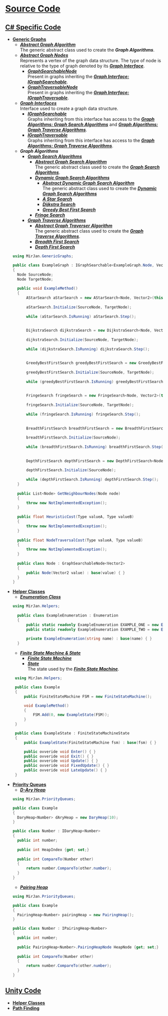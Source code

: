 # [Source Code](CSharpProjectUnity/Assets/_src)
## [C# Specific Code](CSharpProjectUnity/Assets/_src/_src%20C%23)
- [**Generic Graphs**](CSharpProjectUnity/Assets/_src/_src%20C%23/Generic%20Graphs)
    - [***Abstract Graph Algorithm***](CSharpProjectUnity/Assets/_src/_src%20C%23/Generic%20Graphs/Abstract%20Graph%20Algorithm)
      <br>The generic abstract class used to create the ***Graph Algorithms***.
    - [***Abstract Graph Nodes***](CSharpProjectUnity/Assets/_src/_src%20C%23/Generic%20Graphs/Abstract%20Graph%20Nodes)
      <br>Represents a vertex of the graph data structure. The type of node is relative to the type of graph denoted by its [***Graph Interface***](CSharpProjectUnity/Assets/_src/_src%20C%23/Generic%20Graphs/Graph%20Interfaces).
       - [***GraphSearchableNode***](CSharpProjectUnity/Assets/_src/_src%20C%23/Generic%20Graphs/Abstract%20Graph%20Nodes/GraphSearchableNode.cs)
        <br> Present in graphs inheriting the [***Graph Interface: IGraphSearchable***](CSharpProjectUnity/Assets/_src/_src%20C%23/Generic%20Graphs/Graph%20Interfaces/IGraphSearchable.cs).
        - [***GraphTraversableNode***](CSharpProjectUnity/Assets/_src/_src%20C%23/Generic%20Graphs/Abstract%20Graph%20Nodes/GraphTraversableNode.cs)
        <br> Present in graphs inheriting the [***Graph Interface: IGraphTraversable***](CSharpProjectUnity/Assets/_src/_src%20C%23/Generic%20Graphs/Graph%20Interfaces/IGraphTraversable.cs).
    - [***Graph Interfaces***](CSharpProjectUnity/Assets/_src/_src%20C%23/Generic%20Graphs/Graph%20Interfaces)
      <br> Interface used to create a graph data structure.
      - [***IGraphSearchable***](CSharpProjectUnity/Assets/_src/_src%20C%23/Generic%20Graphs/Graph%20Interfaces/IGraphSearchable.cs)
      <br> Graphs inheriting from this interface has access to the [***Graph Algorithms: Graph Search Algorithms***](CSharpProjectUnity/Assets/_src/_src%20C%23/Generic%20Graphs/Graph%20Search) and [***Graph Algorithms: Graph Traverse Algorithms***](CSharpProjectUnity/Assets/_src/_src%20C%23/Generic%20Graphs/Graph%20Traversal).
      - [***IGraphTraversable***](CSharpProjectUnity/Assets/_src/_src%20C%23/Generic%20Graphs/Graph%20Interfaces/IGraphTraversable.cs)
      <br> Graphs inheriting from this interface has access to the [***Graph Algorithms: Graph Traverse Algorithms***](CSharpProjectUnity/Assets/_src/_src%20C%23/Generic%20Graphs/Graph%20Traversal).
    - ***Graph Algorithms***
      - [***Graph Search Algorithms***](CSharpProjectUnity/Assets/_src/_src%20C%23/Generic%20Graphs/Graph%20Search)
        - [***Abstract Graph Search Algorithm***](CSharpProjectUnity/Assets/_src/_src%20C%23/Generic%20Graphs/Graph%20Search/Abstract%20Graph%20Searcher)
        <br>The generic abstract class used to create the [***Graph Search Algorithms***](CSharpProjectUnity/Assets/_src/_src%20C%23/Generic%20Graphs/Graph%20Search).
        - [***Dynamic Graph Search Algorithms***](CSharpProjectUnity/Assets/_src/_src%20C%23/Generic%20Graphs/Graph%20Search/Dynamic%20Graph%20Searcher%20Algorithms)
          - [***Abstract Dynamic Graph Search Algorithm***](CSharpProjectUnity/Assets/_src/_src%20C%23/Generic%20Graphs/Graph%20Search/Dynamic%20Graph%20Searcher%20Algorithms/Abstract%20Dynamic%20Graph%20Searcher)
          <br>The generic abstract class used to create the [***Dynamic Graph Search Algorithms***](CSharpProjectUnity/Assets/_src/_src%20C%23/Generic%20Graphs/Graph%20Search/Dynamic%20Graph%20Searcher%20Algorithms)
          - [***A Star Search***](CSharpProjectUnity/Assets/_src/_src%20C%23/Generic%20Graphs/Graph%20Search/Dynamic%20Graph%20Searcher%20Algorithms/AStarSearch.cs)
          - [***Dijkstra Search***](CSharpProjectUnity/Assets/_src/_src%20C%23/Generic%20Graphs/Graph%20Search/Dynamic%20Graph%20Searcher%20Algorithms/DijkstraSearch.cs)
          - [***Greedy Best First Search***](CSharpProjectUnity/Assets/_src/_src%20C%23/Generic%20Graphs/Graph%20Search/Dynamic%20Graph%20Searcher%20Algorithms/GreedyBestFirstSearch.cs)
        - [***Fringe Search***](CSharpProjectUnity/Assets/_src/_src%20C%23/Generic%20Graphs/Graph%20Search/FringeSearch.cs)
      - [***Graph Traverse Algorithms***](C-Work/tree/main/CSharpProjectUnity/Assets/_src/_src%20C%23/Generic%20Graphs/Graph%20Traversal)
        - [***Abstract Graph Traverser Algorithm***](CSharpProjectUnity/Assets/_src/_src%20C%23/Generic%20Graphs/Graph%20Traversal/Abstract%20Graph%20Traverser)
        <br>The generic abstract class used to create the [***Graph Traverse Algorithms***](C-Work/tree/main/CSharpProjectUnity/Assets/_src/_src%20C%23/Generic%20Graphs/Graph%20Traversal).
        - [***Breadth First Search***](CSharpProjectUnity/Assets/_src/_src%20C%23/Generic%20Graphs/Graph%20Traversal/BreadthFirstSearch.cs)
        - [***Depth First Search***](CSharpProjectUnity/Assets/_src/_src%20C%23/Generic%20Graphs/Graph%20Traversal/DepthFirstSearch.cs)
  ```cs
  using MirJan.GenericGraphs;
  
  public class ExampleGraph : IGraphSearchable<ExampleGraph.Node, Vector2>
  {
    Node SourceNode;
    Node TargetNode;
    
    public void ExampleMethod()
    {
        AStarSearch aStarSearch = new AStarSearch<Node, Vector2>(this);
        
        aStarSearch.Initialize(SourceNode, TargetNode);
        
        while (aStarSearch.IsRunning) aStarSearch.Step();
        
        
        DijkstraSearch dijkstraSearch = new DijkstraSearch<Node, Vector2>(this);
        
        dijkstraSearch.Initialize(SourceNode, TargetNode);
        
        while (dijkstraSearch.IsRunning) dijkstraSearch.Step();
        
        
        GreedyBestFirstSearch greedyBestFirstSearch = new GreedyBestFirstSearch<Node, Vector2>(this);
        
        greedyBestFirstSearch.Initialize(SourceNode, TargetNode);
        
        while (greedyBestFirstSearch.IsRunning) greedyBestFirstSearch.Step();
        
        
        FringeSearch fringeSearch = new FringeSearch<Node, Vector2>(this);
        
        fringeSearch.Initialize(SourceNode, TargetNode);
        
        while (fringeSearch.IsRunning) fringeSearch.Step();
        
        
        BreadthFirstSearch breadthFirstSearch = new BreadthFirstSearch<Node, Vector2>(this);
        
        breadthFirstSearch.Initialize(SourceNode);
        
        while (breadthFirstSearch.IsRunning) breadthFirstSearch.Step();
        
        
        DepthFirstSearch depthFirstSearch = new DepthFirstSearch<Node, Vector2>(this);
        
        depthFirstSearch.Initialize(SourceNode);
        
        while (depthFirstSearch.IsRunning) depthFirstSearch.Step();
    }
    
    public List<Node> GetNeighbourNodes(Node node)
    {
        throw new NotImplementedException(); 
    }
    
    public float HeuristicCost(Type valueA, Type valueB)
    {
        throw new NotImplementedException();
    }
    
    public float NodeTraversalCost(Type valueA, Type valueB)
    {
        throw new NotImplementedException();
    }
    
    public class Node : GraphSearchableNode<Vector2>
    {
        public Node(Vector2 value) : base(value) { }
    }
  }
  ```
- [**Helper Classes**](CSharpProjectUnity/Assets/_src/_src%20C%23/Helper%20Classes)
  - [***Enumeration Class***](CSharpProjectUnity/Assets/_src/_src%20C%23/Helper%20Classes/Enumeration%20Class)
  ```cs
  using MirJan.Helpers;
    
    public class ExampleEnumeration : Enumeration
    {
        public static readonly ExampleEnumeration EXAMPLE_ONE = new ExampleEnumeration(nameof(EXAMPLE_ONE));
        public static readonly ExampleEnumeration EXAMPLE_TWO = new ExampleEnumeration(nameof(EXAMPLE_TWO));
        
        private ExampleEnumeration(string name) : base(name) { }
    }
  ```
  - [***Finite State Machine & State***](CSharpProjectUnity/Assets/_src/_src%20C%23/Helper%20Classes/Finite%20State%20Machine)
    - [***Finite State Machine***](CSharpProjectUnity/Assets/_src/_src%20C%23/Helper%20Classes/Finite%20State%20Machine/FiniteStateMachine.cs)
    - [***State***](CSharpProjectUnity/Assets/_src/_src%20C%23/Helper%20Classes/Finite%20State%20Machine/FiniteStateMachineState.cs)
    <br>The state used by the [***Finite State Machine***](CSharpProjectUnity/Assets/_src/_src%20C%23/Helper%20Classes/Finite%20State%20Machine/FiniteStateMachine.cs).
   ```cs
    using MirJan.Helpers;

    public class Example
    {
        public FiniteStateMachine FSM = new FiniteStateMachine();

        void ExampleMethod()
        {
            FSM.Add(0, new ExampleState(FSM));
        }
    }

    public class ExampleState : FiniteStateMachineState
    {
        public ExampleState(FiniteStateMachine fsm) : base(fsm) { }

        public ovveride void Enter() { }
        public ovveride void Exit() { }
        public ovveride void Update() { }
        public ovveride void FixedUpdate() { }
        public ovveride void LateUpdate() { }
    }
   ```
- [**Priority Queues**](CSharpProjectUnity/Assets/_src/_src%20C%23/Priority%20Queues)
  - [***D-Ary Heap***](CSharpProjectUnity/Assets/_src/_src%20C%23/Priority%20Queues/DAryHeap.cs)
  ```cs
  using MirJan.PriorityQueues;
  
  public class Example
  {
    DaryHeap<Number> dAryHeap = new DaryHeap(10);
  }
  
  public class Number : IDaryHeap<Number>
  {
    public int number; 
    
    public int HeapIndex {get; set;}
    
    public int CompareTo(Number other)
    {
        return number.CompareTo(other.number);
    }
  }
  ```
  - [***Pairing Heap***](CSharpProjectUnity/Assets/_src/_src%20C%23/Priority%20Queues/PairingHeap.cs)
  ```cs
  using MirJan.PriorityQueues;
  
  public class Example
  {
    PairingHeap<Number> pairingHeap = new PairingHeap();
  }
  
  public class Number : IPairingHeap<Number>
  {
    public int number; 
    
    public PairingHeap<Number>.PairingHeapNode HeapNode {get; set;}
    
    public int CompareTo(Number other)
    {
        return number.CompareTo(other.number);
    }
  }
  ```
## [Unity Code](CSharpProjectUnity/Assets/_src/_src%20Unity)
- [**Helper Classes**](CSharpProjectUnity/Assets/_src/_src%20Unity/Helper%20Classes)
- [**Path Finding**](CSharpProjectUnity/Assets/_src/_src%20Unity/Pathfinding)
